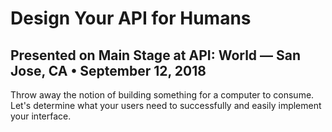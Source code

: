 # Design Your API for Humans

## Presented on Main Stage at API: World — San Jose, CA • September 12, 2018

Throw away the notion of building something for a computer to consume. Let's determine what your users need to successfully and easily implement your interface.
